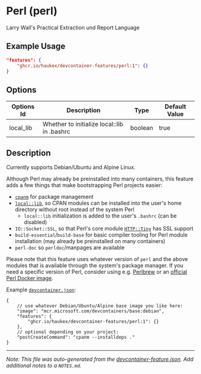 
# Perl (perl)

Larry Wall's Practical Extraction und Report Language

## Example Usage

```json
"features": {
    "ghcr.io/haukex/devcontainer-features/perl:1": {}
}
```

## Options

| Options Id | Description | Type | Default Value |
|-----|-----|-----|-----|
| local_lib | Whether to initialize local::lib in .bashrc | boolean | true |

## Description

Currently supports Debian/Ubuntu and Alpine Linux.

Although Perl may already be preinstalled into many containers,
this feature adds a few things that make bootstrapping Perl projects easier:

- [`cpanm`](https://metacpan.org/dist/App-cpanminus/view/bin/cpanm) for package management
- [`local::lib`](https://metacpan.org/pod/local::lib), so CPAN modules can be installed into
  the user's home directory without root instead of the system Perl
  - `local::lib` initialization is added to the user's `.bashrc` (can be disabled)
- `IO::Socket::SSL`, so that Perl's core module
  [`HTTP::Tiny`](https://perldoc.perl.org/HTTP::Tiny) has SSL support
- `build-essential`/`build-base` for basic compiler tooling for Perl module installation
  (may already be preinstalled on many containers)
- `perl-doc` so `perldoc`/manpages are available

Please note that this feature uses whatever version of `perl` and the above modules that
is available through the system's package manager. If you need a specific version of Perl,
consider using e.g. [Perlbrew](https://perlbrew.pl/) or an
[official Perl Docker image](https://hub.docker.com/_/perl).

Example [`devcontainer.json`](https://aka.ms/devcontainer.json):

```jsonc
{
    // use whatever Debian/Ubuntu/Alpine base image you like here:
    "image": "mcr.microsoft.com/devcontainers/base:debian",
    "features": {
        "ghcr.io/haukex/devcontainer-features/perl:1": {}
    },
    // optional depending on your project:
    "postCreateCommand": "cpanm --installdeps ."
}
```


---

_Note: This file was auto-generated from the [devcontainer-feature.json](https://github.com/haukex/devcontainer-features/blob/main/src/perl/devcontainer-feature.json).  Add additional notes to a `NOTES.md`._
